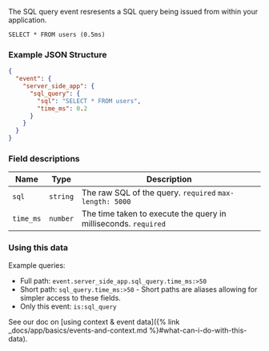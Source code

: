The SQL query event resresents a SQL query being issued from within your application.

```
SELECT * FROM users (0.5ms)
```


### Example JSON Structure

```json
{
  "event": {
    "server_side_app": {
      "sql_query": {
        "sql": "SELECT * FROM users",
        "time_ms": 0.2
      }
    }
  }
}
```


### Field descriptions

Name | Type | Description
-----|------|------------
`sql` | `string` | The raw SQL of the query. `required` `max-length: 5000`
`time_ms` | `number` | The time taken to execute the query in milliseconds. `required`


### Using this data

Example queries:

* Full path: `event.server_side_app.sql_query.time_ms:>50`
* Short path: `sql_query.time_ms:>50` - Short paths are aliases allowing for simpler access to these fields.
* Only this event: `is:sql_query`

See our doc on [using context & event data]({% link _docs/app/basics/events-and-context.md %}#what-can-i-do-with-this-data).